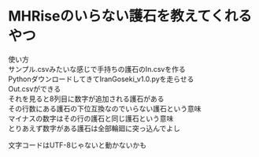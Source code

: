 # MHRiseのいらない護石を教えてくれるやつ

使い方  
サンプル.csvみたいな感じで手持ちの護石のIn.csvを作る  
PythonダウンロードしてきてIranGoseki_v1.0.pyを走らせる  
Out.csvができる  
それを見ると8列目に数字が追加される護石がある  
その行数にある護石の下位互換なのでいらない護石という意味  
マイナスの数字はその行の護石と同じ護石という意味   
とりあえず数字がある護石は全部輪廻に突っ込んでよし  
  
文字コードはUTF-8じゃないと動かないかも
